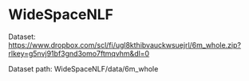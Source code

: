 # WideSpaceNLF

Dataset: 
https://www.dropbox.com/scl/fi/ugl8kthibvauckwsuejrl/6m_whole.zip?rlkey=g5nvj91bf3gnd3omo7ftmqvhm&dl=0

Dataset path:
WideSpaceNLF/data/6m_whole
